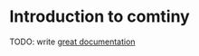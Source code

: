 # Introduction to comtiny

TODO: write [great documentation](http://jacobian.org/writing/what-to-write/)
